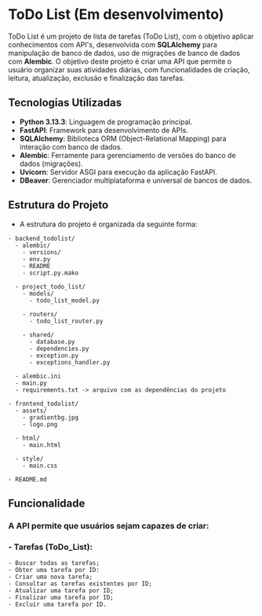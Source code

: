 # ToDo List (Em desenvolvimento)
ToDo List é um projeto de lista de tarefas (ToDo List), com o objetivo aplicar conhecimentos com API's, 
desenvolvida com **SQLAlchemy** para manipulação de banco de dados, uso de migrações de banco de dados com **Alembic**.
O objetivo deste projeto é criar uma API que permite o usuário organizar suas atividades diárias, com funcionalidades de criação, leitura, atualização, exclusão e finalização das tarefas.

## Tecnologias Utilizadas
- **Python 3.13.3**: Linguagem de programação principal.
- **FastAPI**: Framework para desenvolvimento de APIs.
- **SQLAlchemy**: Biblioteca ORM (Object-Relational Mapping) para interação com banco de dados.
- **Alembic**: Ferramente para gerenciamento de versões do banco de dados (migrações).
- **Uvicorn**: Servidor ASGI para execução da aplicação FastAPI.
- **DBeaver**: Gerenciador multiplataforma e universal de bancos de dados.

## Estrutura do Projeto
- A estrutura do projeto é organizada da seguinte forma:
```plaintext
- backend_todolist/
  - alembic/
    - versions/                
    - env.py                   
    - README                   
    - script.py.mako           

  - project_todo_list/
    - models/                  
      - todo_list_model.py
    
    - routers/
      - todo_list_router.py
    
    - shared/
      - database.py
      - dependencies.py
      - exception.py
      - exceptions_handler.py

  - alembic.ini
  - main.py
  - requirements.txt -> arquivo com as dependências do projeto

- frontend_todolist/
  - assets/
    - gradientbg.jpg
    - logo.png
  
  - html/
    - main.html

  - style/
    - main.css

- README.md
```
## Funcionalidade
### A API permite que usuários sejam capazes de criar:
### - Tarefas (ToDo_List):
    - Buscar todas as tarefas;
    - Obter uma tarefa por ID:
    - Criar uma nova tarefa;
    - Consultar as tarefas existentes por ID;
    - Atualizar uma tarefa por ID;
    - Finalizar uma tarefa por ID;
    - Excluir uma tarefa por ID.
